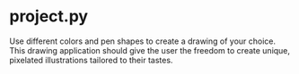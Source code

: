 # project.py
Use different colors and pen shapes to create a drawing of your choice. 
This drawing application should give the user the freedom to create unique, pixelated illustrations tailored to their tastes. 